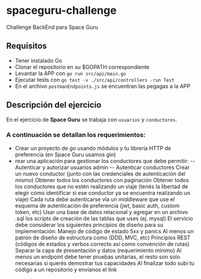 # spaceguru-challenge
Challenge BackEnd para Space Guru

## Requisitos

- Tener instalado Go
- Clonar el repositorio en su $GOPATH correspondiente
- Levantar la APP con `go run src/api/main.go`
- Ejecutar tests con `go test -v ./src/api/controllers -run Test`
- En el archivo `postmanEndpoints.js` se encuentran las pegagas a la APP


## Descripción del ejercicio

En el ejercicio de **Space Guru** se trabaja con `usuarios` y `conductores`.

### A continuación se detallan los requerimientos:
- Crear un proyecto de go usando módulos y tu librería HTTP de preferencia (en Space Guru usamos gin)
- rear una aplicación para gestionar los conductores que debe permitir:
-- Autenticar y autorizar usuarios admin
-- Autenticar conductores
Crear un nuevo conductor (junto con las credenciales de autenticación del mismo)
Obtener todos los conductores con paginación
Obtener todos los conductores que no estén realizando un viaje (tenés la libertad de elegir cómo identificar si ese conductor ya se encuentra realizando un viaje)
Cada ruta debe autenticarse vía un middleware que use el esquema de autenticación de preferencia (jwt, basic auth, custom token, etc)
Usar una base de datos relacional y agregar en un archivo .sql los scripts de creación de las tablas que uses (ej. mysql)
El servicio debe considerar los siguientes principios de diseño para su implementación:
Manejo de código de estado 5xx y panics
Al menos un patrón de diseño de estructura como (DDD, MVC, etc)
Principios REST (códigos de estados y verbos correcto así como convención de rutas)
Separar la capa de presentación y datos (requerimiento mínimo)
Al menos un endpoint debe tener pruebas unitarias, el resto son solo necesarias si querés demostrar tus capacidades
Al finalizar todo subí tu código a un repositorio y envíanos el link
